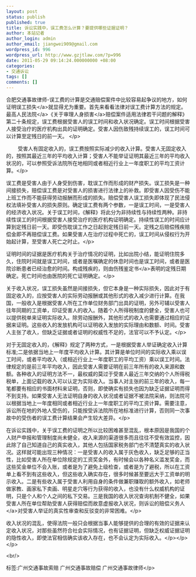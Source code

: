 ```yaml
---
layout: post
status: publish
published: true
title: 诉讼实践中，误工费怎么计算？要提供哪些证据证明？
author: 本站记者
author_login: admin
author_email: jiangwei909@gmail.com
wordpress_id: 996
wordpress_url: http://www.gzjtlaw.com/?p=996
date: 2011-05-29 09:14:24.000000000 +08:00
categories:
- 交通诉讼
tags: []
comments: []
---
```

<p><p> 合肥交通事故律师-误工费的计算是交通赔偿案件中比较容易起争议的地方，如何证明误工<a>损失<&#47;a>就显得尤为重要。首先来看看法律对误工费计算方法的规定。最高<a>人民法院<&#47;a>《关于审理<a>人身损害<&#47;a>赔偿案件适用法律若干问题的解释》第二十条规定，误工费根据受害人的误工时间和收入状况确定。误工时间根据受害人接受治疗的医疗机构出具的证明确定。受害人因伤致残持续误工的，误工时间可以计算至定残日的前一天。 <&#47;p><br><p>　　 受害人有固定收入的，误工费按照实际减少的收入计算。受害人无固定收入的，按照其最近三年的平均收入计算；受害人不能举证证明其最近三年的平均收入状况的，可以参照受诉法院所在地相同或者相近行业上一年度职工的平均工资计算。<&#47;p><p> 误工费是受害人由于人身受到伤害，耽误工作而形成的财产损失。误工损失是一种间接损失，赔偿误工费是对受害人的损害进行法律上的补救。即受害人因受伤不能上班工作而不能获得劳动报酬而形成的损失。赔偿受害人误工损失即体现了民法侵权法填补受害人的损失原则。确定误工费有两个参数，一是误工时间，一是受害人的经济收入状况。关于误工时间，《解释》将此分为非持续性与持续性两种。非持续性误工的时间根据受害人接受治疗的医疗机构证明确定。持续性误工的时间应计算到定残日前一天。即受伤耽误工作之日起到定残日前一天。定残之后赔偿残疾赔偿金即不再赔偿误工费。如果受害人在治疗过程中死亡的，误工时间从侵权行为开始起计算，至受害人死亡之时止。<&#47;p><p> 证明时间的证据是医疗机构关于治疗情况的证明，比如出院小结，能证明住院多久，住院时间就是误工时间，或者是医嘱确定的休息时间也是误工时间，或者是医院诊断患者已经治愈的时间。构成残疾的，则由<a>伤残鉴定书<&#47;a>表明的定残日期确定。死亡时间也由医院的死亡证明确定。<&#47;p><p> 关于收入状况，误工损失虽然是间接损失，但它本身是一种实际损失，因此对于有固定收入的，应按受害人的实际劳动报酬或其他形式的收入减少进行计算。在我国，一般收入是根据受害人所在工作单位财务部门出具的证明，另外可辅以受害人往年同期的工资单，印证受害人的收入。随着个人所得税制度的健全，受害人也可以提供税单来证明实际收入。除劳动报酬外，其他形式的收入也需要通过相应的证据来证明。这些收入的发放机构可以证明收入发放的实际理由和数额、时间。受害人主张了收入，但缺乏证据或者证明的权威性不足的，法官可以不予认定。<&#47;p><p> 对于无固定收入的，《解释》规定了两种方式，一是根据受害人举证确定收入计算标准;二是依据当地上一年度平均收入计算。其计算是单位时间的实际收入乘以误工时间，或者平均收入（或相近行业上一年度职工的平均工资）乘以误工时间。法律规定的是前三年平均收入，因此受害人需要证明在前三年所有的收入来源和数额。各种收入的证明方法不一，最权威的莫过于受害人最近三年交纳的个人所得税税单，上面记载的收入可以认定为实际收入。当事人对主张的前三年的收入，每一笔都要有相应的书面材料来证明，否则，即使确实有损失也因为缺乏证据证明而得不到支持。如果受害人无法证明自身的收入状况或者证据不被法院采纳，则法院可以根据当地上一年度相同或者相近行业上一年度职工的平均工资计算。需要注意，诉讼所在地的外地人受伤的，只能按受诉法院所在地标准进行计算，否则同一次事故中的受伤者的误工费计算结果会产生较大差异。<&#47;p><p> 在诉讼实践中，关于误工费的证明之所以比较困难甚至混乱，根本原因是我国的个人财产申报和管理制度尚未健全，收入来源的渠道很多而且往往不受有效监控，因此除了自己知道自己的真实收入，其他人包括国家税务部门也不清楚真实的收入状况。这样就可能出现三种情况：一是受害人的收入属于灰色收入，缺乏足够的正当性，比如受害人所在单位除规定的工资奖金外，有时候会以各种名义滥发奖金，而这些奖金单位不会入账，或者是为了避免上级检查，或者是为了避税，所以在工资单上看不到有这些收入，但这些收入确实存在，很多时候甚至要远大于工资单的明示收入。二是有些收入属于受害人利用自身的条件做兼职赚取的额外收入，如老师做家教、画家私下卖画、明星走穴等行为获得的收入，也没有什么权威机构的证明，只是个人和个人之间的私下交易。三是我国的收入状况查询机制不健全，如果受害人所在单位帮助受害人获得赔偿而故意虚报收入状况，则诉讼的<a>赔偿义务人<&#47;a>对受害人举证的真实性审查和反驳变的非常困难。<&#47;p><p> 收入状况的混乱，使得法院一般只会根据当事人能够提供的合理的有效的证据来认定收入状况，对那些虽然符合社会实际情况，也有证据证明，但缺乏权威证据证明的隐性收入，即使法官相信确实该收入存在，也不会认定为实际收入。<&#47;p><&#47;p><&#47;p><br&#47;><p>标签:广州交通事故索赔 广州交通事故赔偿 广州交通事故律师<&#47;p>
